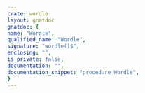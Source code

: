 ```yaml
---
crate: wordle
layout: gnatdoc
gnatdoc: {
name: "Wordle",
qualified_name: "Wordle",
signature: "wordle()$",
enclosing: "",
is_private: false,
documentation: "",
documentation_snippet: "procedure Wordle",
}
---
```

